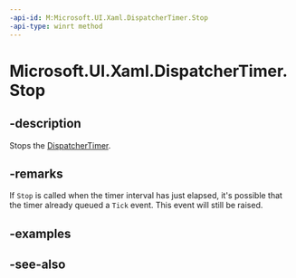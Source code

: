 ```yaml
---
-api-id: M:Microsoft.UI.Xaml.DispatcherTimer.Stop
-api-type: winrt method
---
```


<!-- Method syntax
public void Stop()
-->

# Microsoft.UI.Xaml.DispatcherTimer.Stop

## -description

Stops the [DispatcherTimer](dispatchertimer.md).

## -remarks

If `Stop` is called when the timer interval has just elapsed, it's possible that the timer already queued a `Tick` event. This event will still be raised.

## -examples

## -see-also
